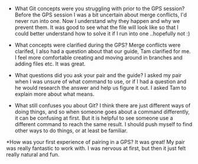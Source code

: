 * What Git concepts were you struggling with prior to the GPS session? Before the GPS session I was a bit uncertain about merge conflicts, I'd never run into one. Now I understand why they happen and why we prevent them. It was good to see what the file will look like so that I could better understand how to solve it if I run into one ..hopefully not :)

* What concepts were clarified during the GPS? Merge conflicts were clarifed, I also had a question about <remote> that our guide, Tam clarified for me. I feel more comfortable creating and moving around in branches and adding files etc. It was great.

* What questions did you ask your pair and the guide? I asked my pair when I was unsure of what command to use, or if I had a question and he would research the answer and help us figure it out. I asked Tam to explain more about what <remote> means. 

* What still confuses you about Git? I think there are just different ways of doing things, and so when someone goes about a command differently, it can be confusing at first. But it is helpful to see someone use a different command to reach the same result. I should push myself to find other ways to do things, or at least be familiar. 

*How was your first experience of pairing in a GPS? It was great! My pair was really fantastic to work with. I was nervous at first, but then it just felt really natural and fun. 